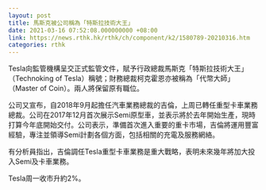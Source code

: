 ```yaml
---
layout: post
title: 馬斯克被公司稱為「特斯拉技術大王」
date: 2021-03-16 07:52:08.000000000 +08:00
link: https://news.rthk.hk/rthk/ch/component/k2/1580789-20210316.htm
categories: rthk
---
```


Tesla向監管機構呈交正式監管文件，賦予行政總裁馬斯克「特斯拉技術大王」（Technoking of Tesla）稱號；財務總裁柯克霍恩亦被稱為「代幣大師」（Master of Coin）。兩人將保留原有職位。

公司又宣布，自2018年9月起擔任汽車業務總裁的吉倫，上周已轉任重型卡車業務總裁。公司在2017年12月首次展示Semi原型車，並表示將於去年開始生產，現時打算今年底開始交付。公司表示，準備首次進入重要的重卡市場，吉倫將運用豐富經驗，專注並領導Semi計劃各個方面，包括相關的充電及服務網絡。

有分析員指出，吉倫調任Tesla重型卡車業務是重大戰略，表明未來幾年將加大投入Semi及卡車業務。

Tesla周一收市升約2%。
